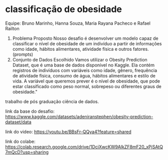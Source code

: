 # classificação de obesidade

Equipe: Bruno Marinho, Hanna Souza, Maria Rayana Pacheco e Rafael Railton

1. Problema Proposto
Nosso desafio é desenvolver um modelo capaz de classificar o nível de obesidade de um indivíduo a partir de informações como idade, hábitos alimentares, atividade física e outros fatores. (prompts)
2. Conjunto de Dados Escolhido
Vamos utilizar o Obesity Prediction Dataset, que é uma base de dados disponível no Kaggle. Ela contém registros de indivíduos com variáveis como idade, gênero, frequência de atividade física, consumo de água, hábitos alimentares e estilo de vida. A variável que queremos prever é o nível de obesidade, que pode estar classificado como peso normal, sobrepeso ou diferentes graus de obesidade."

trabalho de pós graduação ciência de dados.

link da base do desafio: https://www.kaggle.com/datasets/adeniranstephen/obesity-prediction-dataset/data

link do video: https://youtu.be/BBsFr-QQya4?feature=shared

link do colabe: https://colab.research.google.com/drive/1DciXwcKW9AlkZF8mF20_xPjSAtQ7mQcD?usp=sharing

